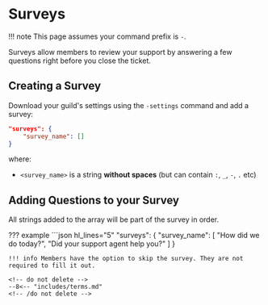 # Surveys

!!! note
	This page assumes your command prefix is `-`.

Surveys allow members to review your support by answering a few questions right before you close the ticket.

## Creating a Survey

Download your guild's settings using the `-settings` command and add a survey:

```json hl_lines="2"
"surveys": {
	"survey_name": []
}
```

where:

- `<survey_name>` is a string **without spaces** (but can contain `:`, `_`, `-`, `.` etc)

## Adding Questions to your Survey

All strings added to the array will be part of the survey in order.

??? example
	```json hl_lines="5"
	"surveys": {
		"survey_name": [
    			"How did we do today?",
    			"Did your support agent help you?"
   		]
	}
```
!!! info Members have the option to skip the survey. They are not required to fill it out.

<!-- do not delete -->
--8<-- "includes/terms.md"
<!-- /do not delete -->

